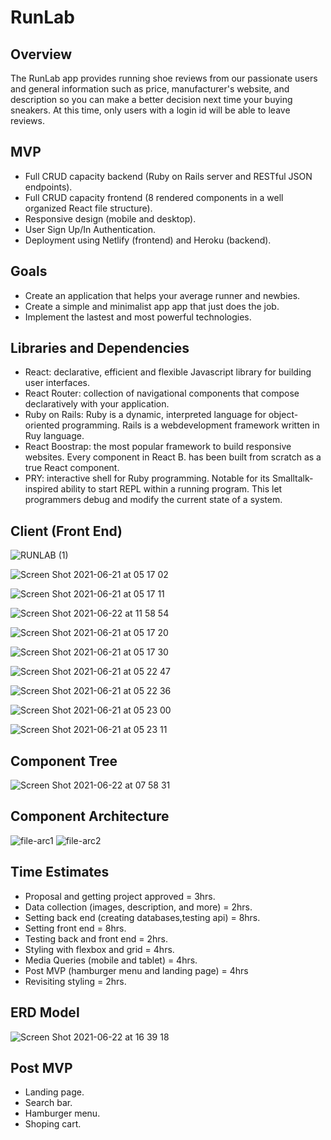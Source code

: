 # RunLab

## Overview
The RunLab app provides running shoe reviews from our passionate users and general information such as price, manufacturer's website, and description so you can make a better decision next time your buying sneakers. At this time, only users with a login id will be able to leave reviews.

## MVP
- Full CRUD capacity backend (Ruby on Rails server and RESTful JSON endpoints).
- Full CRUD capacity frontend (8 rendered components in a well organized React file structure).
- Responsive design (mobile and desktop).
- User Sign Up/In Authentication.
- Deployment using Netlify (frontend) and Heroku (backend).

## Goals 
- Create an application that helps your average runner and newbies.
- Create a simple and minimalist app app that just does the job.
- Implement the lastest and most powerful technologies. 

## Libraries and Dependencies
- React: declarative, efficient and flexible Javascript library for building user interfaces.
- React Router: collection of navigational components that compose declaratively with your application.
- Ruby on Rails: Ruby is a dynamic, interpreted language for object-oriented programming. Rails is a webdevelopment framework written in Ruy language.
- React Boostrap: the most popular framework to build responsive websites. Every component in React B. has been built from scratch as a true React component.
- PRY: interactive shell for Ruby programming. Notable for its Smalltalk-inspired ability to start REPL within a running program. This let programmers debug and modify the current state of a system.

## Client (Front End) 



![RUNLAB (1)](https://user-images.githubusercontent.com/82680108/123029625-69a39d80-d3af-11eb-9e60-c6381068653d.png)


![Screen Shot 2021-06-21 at 05 17 02](https://user-images.githubusercontent.com/82680108/122738566-1a932680-d250-11eb-8119-8ff9b967c55f.png)

![Screen Shot 2021-06-21 at 05 17 11](https://user-images.githubusercontent.com/82680108/122738587-1f57da80-d250-11eb-8987-ae14dbd7e51a.png)

![Screen Shot 2021-06-22 at 11 58 54](https://user-images.githubusercontent.com/82680108/122960294-477b3280-d351-11eb-92e7-7c3fad7baa8e.png)

![Screen Shot 2021-06-21 at 05 17 20](https://user-images.githubusercontent.com/82680108/122738586-1f57da80-d250-11eb-9e6f-d7581b6c5213.png)

![Screen Shot 2021-06-21 at 05 17 30](https://user-images.githubusercontent.com/82680108/122738584-1ebf4400-d250-11eb-8939-fcf6c6a999e5.png)

![Screen Shot 2021-06-21 at 05 22 47](https://user-images.githubusercontent.com/82680108/122739338-e10eeb00-d250-11eb-929c-17f6186d468b.png)

![Screen Shot 2021-06-21 at 05 22 36](https://user-images.githubusercontent.com/82680108/122739344-e2d8ae80-d250-11eb-9f1c-73c003435ff0.png)

![Screen Shot 2021-06-21 at 05 23 00](https://user-images.githubusercontent.com/82680108/122739326-df452780-d250-11eb-9cea-50a768719966.png)

![Screen Shot 2021-06-21 at 05 23 11](https://user-images.githubusercontent.com/82680108/122739316-dce2cd80-d250-11eb-9873-cbc47b755911.png)







## Component Tree

![Screen Shot 2021-06-22 at 07 58 31](https://user-images.githubusercontent.com/82680108/122920776-c0699280-d32f-11eb-9197-9c5ac2177357.png)

## Component Architecture

![file-arc1](https://user-images.githubusercontent.com/82680108/122945869-e2224400-d346-11eb-9ff1-88dc1c519861.png)
![file-arc2](https://user-images.githubusercontent.com/82680108/122945881-e4849e00-d346-11eb-897d-41e6da1f5719.png)


## Time Estimates
- Proposal and getting project approved = 3hrs.
- Data collection (images, description, and more) = 2hrs.
- Setting back end (creating databases,testing api)  = 8hrs.
- Setting front end = 8hrs.
- Testing back and front end = 2hrs.
- Styling with flexbox and grid = 4hrs.
- Media Queries (mobile and tablet) = 4hrs.
- Post MVP (hamburger menu and landing page) = 4hrs
- Revisiting styling = 2hrs.

## ERD Model
![Screen Shot 2021-06-22 at 16 39 18](https://user-images.githubusercontent.com/82680108/123000133-2c261c80-d37d-11eb-846f-ed0b7bcbccdb.png)

## Post MVP
- Landing page.
- Search bar.
- Hamburger menu.
- Shoping cart.

